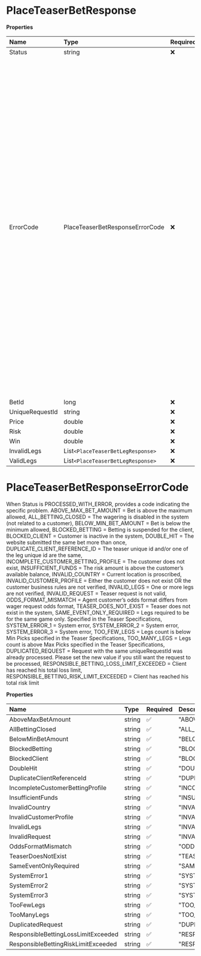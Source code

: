# PlaceTeaserBetResponse

**Properties**

| Name            | Type                              | Required | Description                                                                                                                                                                                                                                                                                                                                                                                                                                                                                                                                                                                                                                                                                                                                                                                                                                                                                                                                                                                                                                                                                                                                                                                                                                                                                                                                                                                                                                                                                                                                                                                                                                                                                                                                                                                                                                                                         |
| :-------------- | :-------------------------------- | :------- | :---------------------------------------------------------------------------------------------------------------------------------------------------------------------------------------------------------------------------------------------------------------------------------------------------------------------------------------------------------------------------------------------------------------------------------------------------------------------------------------------------------------------------------------------------------------------------------------------------------------------------------------------------------------------------------------------------------------------------------------------------------------------------------------------------------------------------------------------------------------------------------------------------------------------------------------------------------------------------------------------------------------------------------------------------------------------------------------------------------------------------------------------------------------------------------------------------------------------------------------------------------------------------------------------------------------------------------------------------------------------------------------------------------------------------------------------------------------------------------------------------------------------------------------------------------------------------------------------------------------------------------------------------------------------------------------------------------------------------------------------------------------------------------------------------------------------------------------------------------------------------------- |
| Status          | string                            | ❌       | Status of the request.                                                                                                                                                                                                                                                                                                                                                                                                                                                                                                                                                                                                                                                                                                                                                                                                                                                                                                                                                                                                                                                                                                                                                                                                                                                                                                                                                                                                                                                                                                                                                                                                                                                                                                                                                                                                                                                              |
| ErrorCode       | PlaceTeaserBetResponseErrorCode   | ❌       | When Status is PROCESSED_WITH_ERROR, provides a code indicating the specific problem. ABOVE_MAX_BET_AMOUNT = Bet is above the maximum allowed, ALL_BETTING_CLOSED = The wagering is disabled in the system (not related to a customer), BELOW_MIN_BET_AMOUNT = Bet is below the minimum allowed, BLOCKED_BETTING = Betting is suspended for the client, BLOCKED_CLIENT = Customer is inactive in the system, DOUBLE_HIT = The website submitted the same bet more than once, DUPLICATE_CLIENT_REFERENCE_ID = The teaser unique id and/or one of the leg unique id are the same, INCOMPLETE_CUSTOMER_BETTING_PROFILE = The customer does not exist, INSUFFICIENT_FUNDS = The risk amount is above the customer’s available balance, INVALID_COUNTRY = Current location is proscribed, INVALID_CUSTOMER_PROFILE = Either the customer does not exist OR the customer business rules are not verified, INVALID_LEGS = One or more legs are not verified, INVALID_REQUEST = Teaser request is not valid, ODDS_FORMAT_MISMATCH = Agent customer’s odds format differs from wager request odds format, TEASER_DOES_NOT_EXIST = Teaser does not exist in the system, SAME_EVENT_ONLY_REQUIRED = Legs required to be for the same game only. Specified in the Teaser Specifications, SYSTEM_ERROR_1 = System error, SYSTEM_ERROR_2 = System error, SYSTEM_ERROR_3 = System error, TOO_FEW_LEGS = Legs count is below Min Picks specified in the Teaser Specifications, TOO_MANY_LEGS = Legs count is above Max Picks specified in the Teaser Specifications, DUPLICATED_REQUEST = Request with the same uniqueRequestId was already processed. Please set the new value if you still want the request to be processed, RESPONSIBLE_BETTING_LOSS_LIMIT_EXCEEDED = Client has reached his total loss limit, RESPONSIBLE_BETTING_RISK_LIMIT_EXCEEDED = Client has reached his total risk limit |
| BetId           | long                              | ❌       | Id of a newly created bet.                                                                                                                                                                                                                                                                                                                                                                                                                                                                                                                                                                                                                                                                                                                                                                                                                                                                                                                                                                                                                                                                                                                                                                                                                                                                                                                                                                                                                                                                                                                                                                                                                                                                                                                                                                                                                                                          |
| UniqueRequestId | string                            | ❌       | Unique identifier provided in the request.                                                                                                                                                                                                                                                                                                                                                                                                                                                                                                                                                                                                                                                                                                                                                                                                                                                                                                                                                                                                                                                                                                                                                                                                                                                                                                                                                                                                                                                                                                                                                                                                                                                                                                                                                                                                                                          |
| Price           | double                            | ❌       | Price for the bet.                                                                                                                                                                                                                                                                                                                                                                                                                                                                                                                                                                                                                                                                                                                                                                                                                                                                                                                                                                                                                                                                                                                                                                                                                                                                                                                                                                                                                                                                                                                                                                                                                                                                                                                                                                                                                                                                  |
| Risk            | double                            | ❌       | Amount wagered.                                                                                                                                                                                                                                                                                                                                                                                                                                                                                                                                                                                                                                                                                                                                                                                                                                                                                                                                                                                                                                                                                                                                                                                                                                                                                                                                                                                                                                                                                                                                                                                                                                                                                                                                                                                                                                                                     |
| Win             | double                            | ❌       | Potential winnings.                                                                                                                                                                                                                                                                                                                                                                                                                                                                                                                                                                                                                                                                                                                                                                                                                                                                                                                                                                                                                                                                                                                                                                                                                                                                                                                                                                                                                                                                                                                                                                                                                                                                                                                                                                                                                                                                 |
| InvalidLegs     | List`<PlaceTeaserBetLegResponse>` | ❌       | A collection of invalid legs, if any.                                                                                                                                                                                                                                                                                                                                                                                                                                                                                                                                                                                                                                                                                                                                                                                                                                                                                                                                                                                                                                                                                                                                                                                                                                                                                                                                                                                                                                                                                                                                                                                                                                                                                                                                                                                                                                               |
| ValidLegs       | List`<PlaceTeaserBetLegResponse>` | ❌       | A collection of valid legs, if any.                                                                                                                                                                                                                                                                                                                                                                                                                                                                                                                                                                                                                                                                                                                                                                                                                                                                                                                                                                                                                                                                                                                                                                                                                                                                                                                                                                                                                                                                                                                                                                                                                                                                                                                                                                                                                                                 |

# PlaceTeaserBetResponseErrorCode

When Status is PROCESSED_WITH_ERROR, provides a code indicating the specific problem. ABOVE_MAX_BET_AMOUNT = Bet is above the maximum allowed, ALL_BETTING_CLOSED = The wagering is disabled in the system (not related to a customer), BELOW_MIN_BET_AMOUNT = Bet is below the minimum allowed, BLOCKED_BETTING = Betting is suspended for the client, BLOCKED_CLIENT = Customer is inactive in the system, DOUBLE_HIT = The website submitted the same bet more than once, DUPLICATE_CLIENT_REFERENCE_ID = The teaser unique id and/or one of the leg unique id are the same, INCOMPLETE_CUSTOMER_BETTING_PROFILE = The customer does not exist, INSUFFICIENT_FUNDS = The risk amount is above the customer’s available balance, INVALID_COUNTRY = Current location is proscribed, INVALID_CUSTOMER_PROFILE = Either the customer does not exist OR the customer business rules are not verified, INVALID_LEGS = One or more legs are not verified, INVALID_REQUEST = Teaser request is not valid, ODDS_FORMAT_MISMATCH = Agent customer’s odds format differs from wager request odds format, TEASER_DOES_NOT_EXIST = Teaser does not exist in the system, SAME_EVENT_ONLY_REQUIRED = Legs required to be for the same game only. Specified in the Teaser Specifications, SYSTEM_ERROR_1 = System error, SYSTEM_ERROR_2 = System error, SYSTEM_ERROR_3 = System error, TOO_FEW_LEGS = Legs count is below Min Picks specified in the Teaser Specifications, TOO_MANY_LEGS = Legs count is above Max Picks specified in the Teaser Specifications, DUPLICATED_REQUEST = Request with the same uniqueRequestId was already processed. Please set the new value if you still want the request to be processed, RESPONSIBLE_BETTING_LOSS_LIMIT_EXCEEDED = Client has reached his total loss limit, RESPONSIBLE_BETTING_RISK_LIMIT_EXCEEDED = Client has reached his total risk limit

**Properties**

| Name                                | Type   | Required | Description                               |
| :---------------------------------- | :----- | :------- | :---------------------------------------- |
| AboveMaxBetAmount                   | string | ✅       | "ABOVE_MAX_BET_AMOUNT"                    |
| AllBettingClosed                    | string | ✅       | "ALL_BETTING_CLOSED"                      |
| BelowMinBetAmount                   | string | ✅       | "BELOW_MIN_BET_AMOUNT"                    |
| BlockedBetting                      | string | ✅       | "BLOCKED_BETTING"                         |
| BlockedClient                       | string | ✅       | "BLOCKED_CLIENT"                          |
| DoubleHit                           | string | ✅       | "DOUBLE_HIT"                              |
| DuplicateClientReferenceId          | string | ✅       | "DUPLICATE_CLIENT_REFERENCE_ID"           |
| IncompleteCustomerBettingProfile    | string | ✅       | "INCOMPLETE_CUSTOMER_BETTING_PROFILE"     |
| InsufficientFunds                   | string | ✅       | "INSUFFICIENT_FUNDS"                      |
| InvalidCountry                      | string | ✅       | "INVALID_COUNTRY"                         |
| InvalidCustomerProfile              | string | ✅       | "INVALID_CUSTOMER_PROFILE"                |
| InvalidLegs                         | string | ✅       | "INVALID_LEGS"                            |
| InvalidRequest                      | string | ✅       | "INVALID_REQUEST"                         |
| OddsFormatMismatch                  | string | ✅       | "ODDS_FORMAT_MISMATCH"                    |
| TeaserDoesNotExist                  | string | ✅       | "TEASER_DOES_NOT_EXIST"                   |
| SameEventOnlyRequired               | string | ✅       | "SAME_EVENT_ONLY_REQUIRED"                |
| SystemError1                        | string | ✅       | "SYSTEM_ERROR_1"                          |
| SystemError2                        | string | ✅       | "SYSTEM_ERROR_2"                          |
| SystemError3                        | string | ✅       | "SYSTEM_ERROR_3"                          |
| TooFewLegs                          | string | ✅       | "TOO_FEW_LEGS"                            |
| TooManyLegs                         | string | ✅       | "TOO_MANY_LEGS"                           |
| DuplicatedRequest                   | string | ✅       | "DUPLICATED_REQUEST"                      |
| ResponsibleBettingLossLimitExceeded | string | ✅       | "RESPONSIBLE_BETTING_LOSS_LIMIT_EXCEEDED" |
| ResponsibleBettingRiskLimitExceeded | string | ✅       | "RESPONSIBLE_BETTING_RISK_LIMIT_EXCEEDED" |

<!-- This file was generated by liblab | https://liblab.com/ -->
